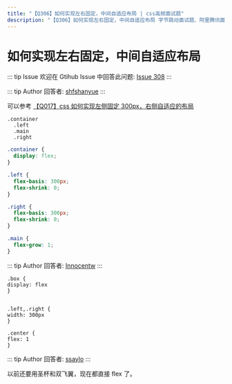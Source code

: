 ```yaml
---
title: "【Q306】如何实现左右固定，中间自适应布局 | css高频面试题"
description: "【Q306】如何实现左右固定，中间自适应布局 字节跳动面试题、阿里腾讯面试题、美团小米面试题。"
---
```


# 如何实现左右固定，中间自适应布局

::: tip Issue
欢迎在 Gtihub Issue 中回答此问题: [Issue 308](https://github.com/shfshanyue/Daily-Question/issues/308)
:::

::: tip Author
回答者: [shfshanyue](https://github.com/shfshanyue)
:::

可以参考 [【Q017】css 如何实现左侧固定 300px，右侧自适应的布局](https://github.com/shfshanyue/Daily-Question/issues/18)

```pug
.container
  .left
  .main
  .right
```

```css
.container {
  display: flex;
}

.left {
  flex-basis: 300px;
  flex-shrink: 0;
}

.right {
  flex-basis: 300px;
  flex-shrink: 0;
}

.main {
  flex-grow: 1;
}
```

::: tip Author
回答者: [Innocentw](https://github.com/Innocentw)
:::

```
.box {
display: flex
}


.left,.right {
width: 300px
}

.center {
flex: 1
}
```

::: tip Author
回答者: [ssaylo](https://github.com/ssaylo)
:::

以前还要用圣杯和双飞翼，现在都直接 flex 了。
